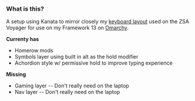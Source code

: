 ### What is this?
A setup using Kanata to mirror closely my [keyboard layout](https://configure.zsa.io/voyager/layouts/jDDE4/latest/0) used on the ZSA Voyager for use on my Framework 13 on [Omarchy](https://omarchy.org).


**Currenty has**
- Homerow mods
- Symbols layer using built in alt as the hold modifier
- Achordion style w/ permissive hold to improve typing experience

**Missing**
- Gaming layer -- Don't really need on the laptop
- Nav layer -- Don't really need on the laptop

